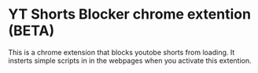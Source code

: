 # YT Shorts Blocker chrome extention (BETA)

This is a chrome extension that blocks youtobe shorts from loading.
It insterts simple scripts in in the webpages when you activate this extention.